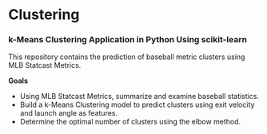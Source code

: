 # Clustering
### k-Means Clustering Application in Python Using scikit-learn

This repository contains the prediction of baseball metric clusters using MLB Statcast Metrics.

**Goals**

- Using MLB Statcast Metrics, summarize and examine baseball statistics.
- Build a k-Means Clustering model to predict clusters using exit velocity and launch angle as features.
- Determine the optimal number of clusters using the elbow method.
